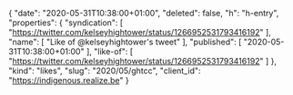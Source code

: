 {
  "date": "2020-05-31T10:38:00+01:00",
  "deleted": false,
  "h": "h-entry",
  "properties": {
    "syndication": [
      "https://twitter.com/kelseyhightower/status/1266952531793416192"
    ],
    "name": [
      "Like of @kelseyhightower's tweet"
    ],
    "published": [
      "2020-05-31T10:38:00+01:00"
    ],
    "like-of": [
      "https://twitter.com/kelseyhightower/status/1266952531793416192"
    ]
  },
  "kind": "likes",
  "slug": "2020/05/ghtcc",
  "client_id": "https://indigenous.realize.be"
}
